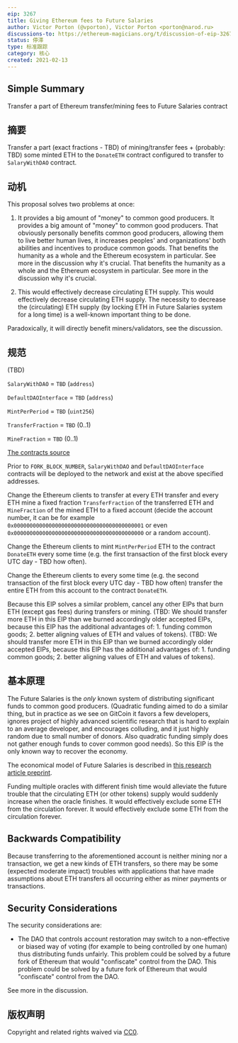 ```yaml
---
eip: 3267
title: Giving Ethereum fees to Future Salaries
author: Victor Porton (@vporton), Victor Porton <porton@narod.ru>
discussions-to: https://ethereum-magicians.org/t/discussion-of-eip-3267/5343
status: 停滞
type: 标准跟踪
category: 核心
created: 2021-02-13
---
```


## Simple Summary
Transfer a part of Ethereum transfer/mining fees to Future Salaries contract

## 摘要
Transfer a part (exact fractions - TBD) of mining/transfer fees + (probably: TBD) some minted ETH to the `DonateETH` contract configured to transfer to `SalaryWithDAO` contract.

## 动机
This proposal solves two problems at once:

1. It provides a big amount of "money" to common good producers. It provides a big amount of "money" to common good producers. That obviously personally benefits common good producers, allowing them to live better human lives, it increases peoples' and organizations' both abilities and incentives to produce common goods. That benefits the humanity as a whole and the Ethereum ecosystem in particular. See more in the discussion why it's crucial. That benefits the humanity as a whole and the Ethereum ecosystem in particular. See more in the discussion why it's crucial.

2. This would effectively decrease circulating ETH supply. This would effectively decrease circulating ETH supply. The necessity to decrease the (circulating) ETH supply (by locking ETH in Future Salaries system for a long time) is a well-known important thing to be done.

Paradoxically, it will directly benefit miners/validators, see the discussion.

## 规范
(TBD)

`SalaryWithDAO` = `TBD` (`address`)

`DefaultDAOInterface` = `TBD` (`address`)

`MintPerPeriod` = `TBD` (`uint256`)

`TransferFraction` = `TBD` (0..1)

`MineFraction` = `TBD` (0..1)

[The contracts source](../assets/eip-3267/contracts/README.md)

Prior to `FORK_BLOCK_NUMBER`, `SalaryWithDAO` and `DefaultDAOInterface` contracts will be deployed to the network and exist at the above specified addresses.

Change the Ethereum clients to transfer at every ETH transfer and every ETH mine a fixed fraction `TransferFraction` of the transferred ETH and `MineFraction` of the mined ETH to a fixed account (decide the account number, it can be for example `0x00000000000000000000000000000000000000001` or even `0x00000000000000000000000000000000000000000` or a random account).

Change the Ethereum clients to mint `MintPerPeriod` ETH to the contract `DonateETH` every some time (e.g. the first transaction of the first block every UTC day - TBD how often).

Change the Ethereum clients to every some time (e.g. the second transaction of the first block every UTC day - TBD how often) transfer the entire ETH from this account to the contract `DonateETH`.

Because this EIP solves a similar problem, cancel any other EIPs that burn ETH (except gas fees) during transfers or mining. (TBD: We should transfer more ETH in this EIP than we burned accordingly older accepted EIPs, because this EIP has the additional advantages of: 1. funding common goods; 2. better aligning values of ETH and values of tokens). (TBD: We should transfer more ETH in this EIP than we burned accordingly older accepted EIPs, because this EIP has the additional advantages of: 1. funding common goods; 2. better aligning values of ETH and values of tokens).

## 基本原理
The Future Salaries is the _only_ known system of distributing significant funds to common good producers. (Quadratic funding aimed to do a similar thing, but in practice as we see on GitCoin it favors a few developers, ignores project of highly advanced scientific research that is hard to explain to an average developer, and encourages colluding, and it just highly random due to small number of donors. Also quadratic funding simply does not gather enough funds to cover common good needs). So this EIP is the only known way to recover the economy.

The economical model of Future Salaries is described in [this research article preprint](../assets/eip-3267/science-salaries.pdf).

Funding multiple oracles with different finish time would alleviate the future trouble that the circulating ETH (or other tokens) supply would suddenly increase when the oracle finishes. It would effectively exclude some ETH from the circulation forever. It would effectively exclude some ETH from the circulation forever.

## Backwards Compatibility
Because transferring to the aforementioned account is neither mining nor a transaction, we get a new kinds of ETH transfers, so there may be some (expected moderate impact) troubles with applications that have made assumptions about ETH transfers all occurring either as miner payments or transactions.

## Security Considerations
The security considerations are:
- The DAO that controls account restoration may switch to a non-effective or biased way of voting (for example to being controlled by one human) thus distributing funds unfairly. This problem could be solved by a future fork of Ethereum that would "confiscate" control from the DAO. This problem could be solved by a future fork of Ethereum that would "confiscate" control from the DAO.

See more in the discussion.

## 版权声明
Copyright and related rights waived via [CC0](../LICENSE.md).
